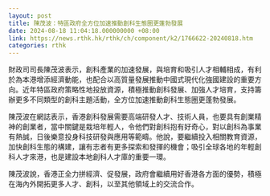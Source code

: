 ```yaml
---
layout: post
title: 陳茂波：特區政府全方位加速推動創科生態圈更蓬勃發展
date: 2024-08-18 11:04:18.000000000 +08:00
link: https://news.rthk.hk/rthk/ch/component/k2/1766622-20240818.htm
categories: rthk
---
```


財政司司長陳茂波表示，創科產業的加速發展，與培育和吸引人才相輔相成，有利於為本港增添經濟動能，也配合以高質量發展推動中國式現代化強國建設的重要方向。近年特區政府策略性地投放資源，積極推動創科發展、加強人才培育，支持籌辦更多不同類型的創科主題活動，全方位加速推動創科生態圈更蓬勃發展。

陳茂波在網誌表示，香港創科發展需要高端研發人才、技術人員，也要具有創業精神的創業者，當中關鍵是栽培年輕人，令他們對創科抱有好奇心，對以創科為事業有熱誠，日後樂意投身科技研發與應用等範疇。他說，要繼續投入相關教育資源，加快創科生態的構建，讓有志者有更多探索和發揮的機會；吸引全球各地的年輕創科人才來港，也是建設本地創科人才庫的重要一環。

陳茂波說，香港正全力拼經濟、促發展，政府會繼續用好香港各方面的優勢，積極在海內外開拓更多人才、創科，以至其他領域上的交流合作。
